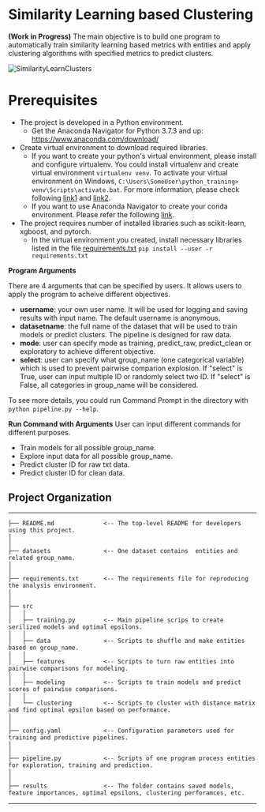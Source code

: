 # Similarity Learning based Clustering
**(Work in Progress)**
The main objective is to build one program to automatically train similarity learning based metrics with entities and apply clustering algorithms with specified metrics to predict clusters.


![SimilarityLearnClusters](https://user-images.githubusercontent.com/61123728/122810863-d7f83b00-d29d-11eb-96ca-acc2ccf352f2.png)

# Prerequisites
-  The project is developed in a Python environment. 
   - Get the Anaconda Navigator for Python 3.7.3 and up: https://www.anaconda.com/download/
- Create virtual environment to download required libraries. 
   - If you want to create your python's virtual environment, please install and configure virtualenv. 
     You could install virtualenv and create virtual environment `virtualenv venv`. To activate your virtual environment on Windows,  `C:\Users\SomeUser\python_training> venv\Scripts\activate.bat`.
     For more information, please check following [link1](https://docs.python-guide.org/dev/virtualenvs/) and [link2](https://programwithus.com/learn-to-code/Pip-and-virtualenv-on-Windows/).
   - If you want to use Anaconda Navigator to create your conda environment. Please refer the following [link](https://uoa-eresearch.github.io/eresearch-cookbook/recipe/2014/11/20/conda/).
- The project requires number of installed libraries such as scikit-learn, xgboost, and pytorch. 
   - In the virtual environment you created, install necessary libraries listed in the file <a href="./requirements.txt">requirements.txt</a> `pip install --user -r requirements.txt`<br/>


**Program Arguments**

There are 4 arguments that can be specified by users. It allows users to apply the program to acheive different objectives. 
   - **username**: your own user name. It will be used for logging and saving results with input name. The default username is anonymous.
   - **datasetname**: the full name of the dataset that will be used to train models or predict clusters. The pipeline is designed for raw data.
   - **mode**: user can specify mode as training, predict_raw, predict_clean or exploratory to achieve different objective.
   - **select**: user can specify what group_name (one categorical variable) which is used to prevent pairwise comparion explosion. If "select" is True, user can input multiple ID or randomly select two ID. If "select" is False, all categories in group_name will be considered.


To see more details, you could run Command Prompt in the directory with `python pipeline.py --help`. 


**Run Command with Arguments**
User can input different commands for different purposes. 
   - Train models for all possible group_name.
   - Explore input data for all possible group_name.
   - Predict cluster ID for raw txt data.
   - Predict cluster ID for clean data.


## Project Organization
------------
    ├── README.md              <-- The top-level README for developers using this project.
    │
    │
    ├── datasets               <-- One dataset contains  entities and related group_name.
    │
    │
    ├── requirements.txt       <-- The requirements file for reproducing the analysis environment.
    │            
    │
    ├── src                   
    │   │
    │   ├── training.py        <-- Main pipeline scrips to create serilized models and optimal epsilons.
    │   │
    │   ├── data               <-- Scripts to shuffle and make entities based on group_name.
    │   │
    │   ├── features           <-- Scripts to turn raw entities into pairwise comparisons for modeling.
    │   │
    │   ├── modeling           <-- Scripts to train models and predict scores of pairwise comparisons.               
    │   │
    │   └── clustering         <-- Scripts to cluster with distance matrix and find optimal epsilon based on performance.          
    │
    │
    ├── config.yaml            <-- Configuration parameters used for training and predictive pipelines.
    │
    │
    ├── pipeline.py            <-- Scripts of one program process entities for exploration, training and prediction.
    │
    │
    ├── results                <-- The folder contains saved models, feature importances, optimal epsilons, clustering perforamces, etc. 
--------

